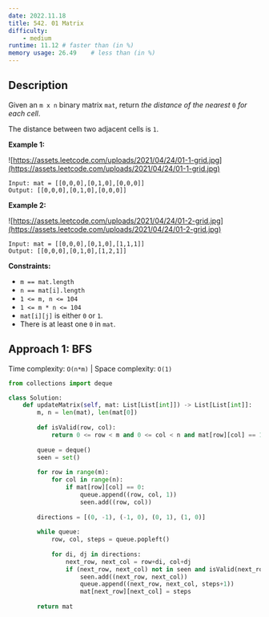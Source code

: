 ```yaml
---
date: 2022.11.18
title: 542. 01 Matrix
difficulty:
    - medium
runtime: 11.12 # faster than (in %)
memory usage: 26.49    # less than (in %)
---
```

## Description
Given an `m x n` binary matrix `mat`, return *the distance of the nearest* `0` *for each cell*.

The distance between two adjacent cells is `1`.

**Example 1:**

![https://assets.leetcode.com/uploads/2021/04/24/01-1-grid.jpg](https://assets.leetcode.com/uploads/2021/04/24/01-1-grid.jpg)

```
Input: mat = [[0,0,0],[0,1,0],[0,0,0]]
Output: [[0,0,0],[0,1,0],[0,0,0]]

```

**Example 2:**

![https://assets.leetcode.com/uploads/2021/04/24/01-2-grid.jpg](https://assets.leetcode.com/uploads/2021/04/24/01-2-grid.jpg)

```
Input: mat = [[0,0,0],[0,1,0],[1,1,1]]
Output: [[0,0,0],[0,1,0],[1,2,1]]

```

**Constraints:**

- `m == mat.length`
- `n == mat[i].length`
- `1 <= m, n <= 104`
- `1 <= m * n <= 104`
- `mat[i][j]` is either `0` or `1`.
- There is at least one `0` in `mat`.

## Approach 1: BFS
Time complexity: `O(n*m)`    |    Space complexity: `O(1)`


``` python
from collections import deque

class Solution:
    def updateMatrix(self, mat: List[List[int]]) -> List[List[int]]:
        m, n = len(mat), len(mat[0])
        
        def isValid(row, col):
            return 0 <= row < m and 0 <= col < n and mat[row][col] == 1
        
        queue = deque()
        seen = set()
        
        for row in range(m):
            for col in range(n):
                if mat[row][col] == 0:
                    queue.append((row, col, 1))
                    seen.add((row, col))
        
        directions = [(0, -1), (-1, 0), (0, 1), (1, 0)]
        
        while queue:
            row, col, steps = queue.popleft()
            
            for di, dj in directions:
                next_row, next_col = row+di, col+dj
                if (next_row, next_col) not in seen and isValid(next_row, next_col):
                    seen.add((next_row, next_col))
                    queue.append((next_row, next_col, steps+1))
                    mat[next_row][next_col] = steps
        
        return mat
```